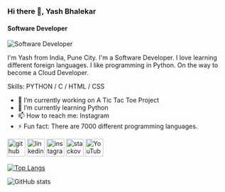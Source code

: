 ### Hi there 👋, Yash Bhalekar
#### Software Developer
![Software Developer](https://arturssmirnovs.github.io/github-profile-readme-generator/images/banner.png)

I'm Yash from India, Pune City.
I'm  a Software Developer.
I love learning different foreign languages.
I like programming in Python.
On the way to become a Cloud Developer.

Skills: PYTHON / C  / HTML / CSS

- 🔭 I’m currently working on A Tic Tac Toe Project 
- 🌱 I’m currently learning Python 
- 📫 How to reach me: Instagram 
- ⚡ Fun fact: There are 7000 different programming languages. 


[<img src='https://cdn.jsdelivr.net/npm/simple-icons@3.0.1/icons/github.svg' alt='github' height='40'>](https://github.com/yashbhalekar)  [<img src='https://cdn.jsdelivr.net/npm/simple-icons@3.0.1/icons/linkedin.svg' alt='linkedin' height='40'>](https://www.linkedin.com/in/www.linkedin.com/in/yash-bhalekar-911974181/)  [<img src='https://cdn.jsdelivr.net/npm/simple-icons@3.0.1/icons/instagram.svg' alt='instagram' height='40'>](https://www.instagram.com/https://www.instagram.com/its_me_yash_2299//)  [<img src='https://cdn.jsdelivr.net/npm/simple-icons@3.0.1/icons/stackoverflow.svg' alt='stackoverflow' height='40'>](https://stackoverflow.com/users/https://stackoverflow.com/#)  [<img src='https://cdn.jsdelivr.net/npm/simple-icons@3.0.1/icons/youtube.svg' alt='YouTube' height='40'>](https://www.youtube.com/channel/https://www.youtube.com/channel/UC0n0vtXeoNInFMKi1yTWLvg)  

[![Top Langs](https://github-readme-stats.vercel.app/api/top-langs/?username=yashbhalekar)](https://github.com/anuraghazra/github-readme-stats)

![GitHub stats](https://github-readme-stats.vercel.app/api?username=yashbhalekar&show_icons=true)  

